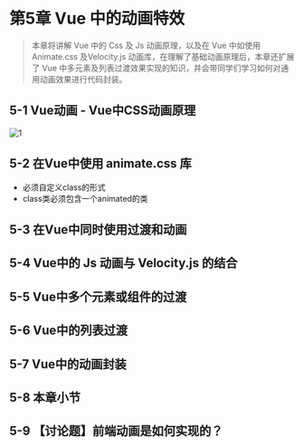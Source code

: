 # 第5章 Vue 中的动画特效

> 本章将讲解 Vue 中的 Css 及 Js 动画原理，以及在 Vue 中如使用 Animate.css 及Velocity.js 动画库，在理解了基础动画原理后，本章还扩展了 Vue 中多元素及列表过渡效果实现的知识，并会带同学们学习如何对通用动画效果进行代码封装。



## 5-1 Vue动画 - Vue中CSS动画原理


![1](https://cdn.jsdelivr.net/gh/xiaodongxier/static@main/qnew/0OVNFj.png)








## 5-2 在Vue中使用 animate.css 库



* 必须自定义class的形式
* class类必须包含一个animated的类


## 5-3 在Vue中同时使用过渡和动画

## 5-4 Vue中的 Js 动画与 Velocity.js 的结合

## 5-5 Vue中多个元素或组件的过渡

## 5-6 Vue中的列表过渡

## 5-7 Vue中的动画封装

## 5-8 本章小节

## 5-9 【讨论题】前端动画是如何实现的？